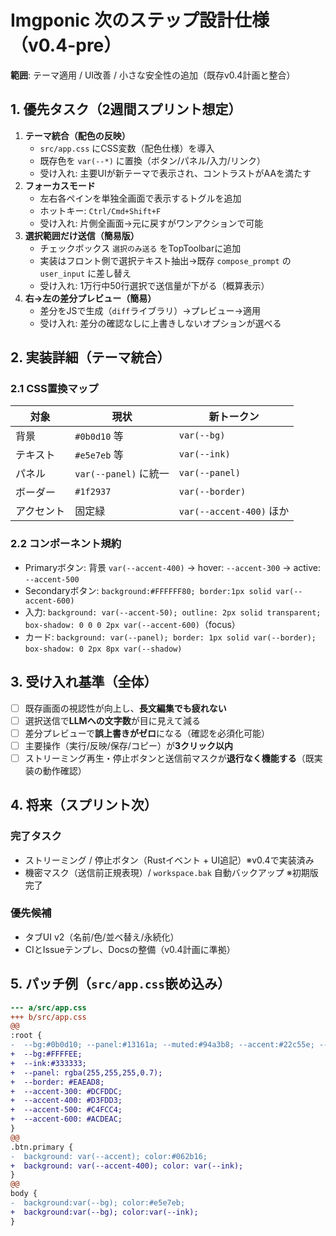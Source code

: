 # Imgponic 次のステップ設計仕様（v0.4-pre）

**範囲**: テーマ適用 / UI改善 / 小さな安全性の追加（既存v0.4計画と整合）

## 1. 優先タスク（2週間スプリント想定）

1. **テーマ統合（配色の反映）**
   - `src/app.css` にCSS変数（配色仕様）を導入
   - 既存色を `var(--*)` に置換（ボタン/パネル/入力/リンク）
   - 受け入れ: 主要UIが新テーマで表示され、コントラストがAAを満たす
2. **フォーカスモード**
   - 左右各ペインを単独全画面で表示するトグルを追加
   - ホットキー: `Ctrl/Cmd+Shift+F`
   - 受け入れ: 片側全画面→元に戻すがワンアクションで可能
3. **選択範囲だけ送信（簡易版）**
   - チェックボックス `選択のみ送る` をTopToolbarに追加
   - 実装はフロント側で選択テキスト抽出→既存 `compose_prompt` の `user_input` に差し替え
   - 受け入れ: 1万行中50行選択で送信量が下がる（概算表示）
4. **右→左の差分プレビュー（簡易）**
   - 差分をJSで生成（`diff`ライブラリ）→プレビュー→適用
   - 受け入れ: 差分の確認なしに上書きしないオプションが選べる

## 2. 実装詳細（テーマ統合）

### 2.1 CSS置換マップ

| 対象 | 現状 | 新トークン |
|---|---|---|
| 背景 | `#0b0d10` 等 | `var(--bg)` |
| テキスト | `#e5e7eb` 等 | `var(--ink)` |
| パネル | `var(--panel)` に統一 | `var(--panel)` |
| ボーダー | `#1f2937` | `var(--border)` |
| アクセント | 固定緑 | `var(--accent-400)` ほか |

### 2.2 コンポーネント規約

- Primaryボタン:
  背景 `var(--accent-400)`
  → hover: `--accent-300`
  → active: `--accent-500`
- Secondaryボタン:
  `background:#FFFFFF80; border:1px solid var(--accent-600)`
- 入力:
  `background: var(--accent-50); outline: 2px solid transparent;`
  `box-shadow: 0 0 0 2px var(--accent-600)`（focus）
- カード:
  `background: var(--panel); border: 1px solid var(--border);`
  `box-shadow: 0 2px 8px var(--shadow)`

## 3. 受け入れ基準（全体）

- [ ] 既存画面の視認性が向上し、**長文編集でも疲れない**
- [ ] 選択送信で**LLMへの文字数**が目に見えて減る
- [ ] 差分プレビューで**誤上書きがゼロ**になる（確認を必須化可能）
- [ ] 主要操作（実行/反映/保存/コピー）が**3クリック以内**
- [ ] ストリーミング再生・停止ボタンと送信前マスクが**退行なく機能する**（既実装の動作確認）

## 4. 将来（スプリント次）

### 完了タスク

- ストリーミング / 停止ボタン（Rustイベント + UI追記）※v0.4で実装済み
- 機密マスク（送信前正規表現）/ `workspace.bak` 自動バックアップ ※初期版完了

### 優先候補

- タブUI v2（名前/色/並べ替え/永続化）
- CIとIssueテンプレ、Docsの整備（v0.4計画に準拠）

## 5. パッチ例（`src/app.css`嵌め込み）

```diff
--- a/src/app.css
+++ b/src/app.css
@@
:root {
-  --bg:#0b0d10; --panel:#13161a; --muted:#94a3b8; --accent:#22c55e; --border:#1f2937;
+  --bg:#FFFFEE;
+  --ink:#333333;
+  --panel: rgba(255,255,255,0.7);
+  --border: #EAEAD8;
+  --accent-300: #DCFDDC;
+  --accent-400: #D3FDD3;
+  --accent-500: #C4FCC4;
+  --accent-600: #ACDEAC;
}
@@
.btn.primary {
-  background: var(--accent); color:#062b16;
+  background: var(--accent-400); color: var(--ink);
}
@@
body {
-  background:var(--bg); color:#e5e7eb;
+  background:var(--bg); color:var(--ink);
}
```
